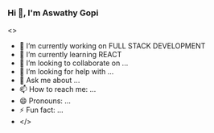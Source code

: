 ### Hi 👋, I'm Aswathy Gopi 
<>

- 🔭 I’m currently working on FULL STACK DEVELOPMENT
- 🌱 I’m currently learning REACT
- 👯 I’m looking to collaborate on ...
- 🤔 I’m looking for help with ...
- 💬 Ask me about ...
- 📫 How to reach me: ...
- 😄 Pronouns: ...
- ⚡ Fun fact: ...
- </>
<!--
**AswathyG96/AswathyG96** is a ✨ _special_ ✨ repository because its `README.md` (this file) appears on your GitHub profile.

Here are some ideas to get you started:

-->
